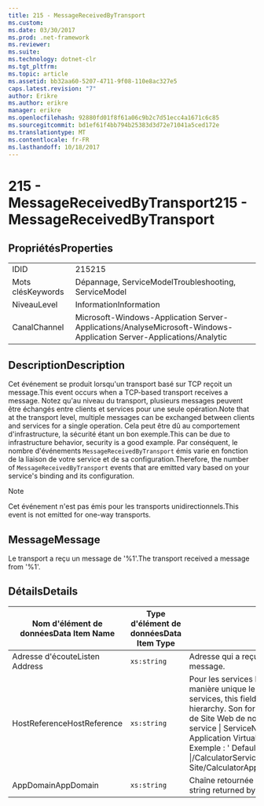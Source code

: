 ```yaml
---
title: 215 - MessageReceivedByTransport
ms.custom: 
ms.date: 03/30/2017
ms.prod: .net-framework
ms.reviewer: 
ms.suite: 
ms.technology: dotnet-clr
ms.tgt_pltfrm: 
ms.topic: article
ms.assetid: bb32aa60-5207-4711-9f08-110e8ac327e5
caps.latest.revision: "7"
author: Erikre
ms.author: erikre
manager: erikre
ms.openlocfilehash: 92880fd01f8f61a06c9b2c7d51ecc4a1671c6c85
ms.sourcegitcommit: bd1ef61f4bb794b25383d3d72e71041a5ced172e
ms.translationtype: MT
ms.contentlocale: fr-FR
ms.lasthandoff: 10/18/2017
---
```

# <a name="215---messagereceivedbytransport"></a><span data-ttu-id="50557-102">215 - MessageReceivedByTransport</span><span class="sxs-lookup"><span data-stu-id="50557-102">215 - MessageReceivedByTransport</span></span>
## <a name="properties"></a><span data-ttu-id="50557-103">Propriétés</span><span class="sxs-lookup"><span data-stu-id="50557-103">Properties</span></span>  
  
|||  
|-|-|  
|<span data-ttu-id="50557-104">ID</span><span class="sxs-lookup"><span data-stu-id="50557-104">ID</span></span>|<span data-ttu-id="50557-105">215</span><span class="sxs-lookup"><span data-stu-id="50557-105">215</span></span>|  
|<span data-ttu-id="50557-106">Mots clés</span><span class="sxs-lookup"><span data-stu-id="50557-106">Keywords</span></span>|<span data-ttu-id="50557-107">Dépannage, ServiceModel</span><span class="sxs-lookup"><span data-stu-id="50557-107">Troubleshooting, ServiceModel</span></span>|  
|<span data-ttu-id="50557-108">Niveau</span><span class="sxs-lookup"><span data-stu-id="50557-108">Level</span></span>|<span data-ttu-id="50557-109">Information</span><span class="sxs-lookup"><span data-stu-id="50557-109">Information</span></span>|  
|<span data-ttu-id="50557-110">Canal</span><span class="sxs-lookup"><span data-stu-id="50557-110">Channel</span></span>|<span data-ttu-id="50557-111">Microsoft-Windows-Application Server-Applications/Analyse</span><span class="sxs-lookup"><span data-stu-id="50557-111">Microsoft-Windows-Application Server-Applications/Analytic</span></span>|  
  
## <a name="description"></a><span data-ttu-id="50557-112">Description</span><span class="sxs-lookup"><span data-stu-id="50557-112">Description</span></span>  
 <span data-ttu-id="50557-113">Cet événement se produit lorsqu'un transport basé sur TCP reçoit un message.</span><span class="sxs-lookup"><span data-stu-id="50557-113">This event occurs when a TCP-based transport receives a message.</span></span> <span data-ttu-id="50557-114">Notez qu'au niveau du transport, plusieurs messages peuvent être échangés entre clients et services pour une seule opération.</span><span class="sxs-lookup"><span data-stu-id="50557-114">Note that at the transport level, multiple messages can be exchanged between clients and services for a single operation.</span></span> <span data-ttu-id="50557-115">Cela peut être dû au comportement d'infrastructure, la sécurité étant un bon exemple.</span><span class="sxs-lookup"><span data-stu-id="50557-115">This can be due to infrastructure behavior, security is a good example.</span></span> <span data-ttu-id="50557-116">Par conséquent, le nombre d'événements `MessageReceivedByTransport` émis varie en fonction de la liaison de votre service et de sa configuration.</span><span class="sxs-lookup"><span data-stu-id="50557-116">Therefore, the number of `MessageReceivedByTransport` events that are emitted vary based on your service's binding and its configuration.</span></span>  
  
> [!NOTE]
>  <span data-ttu-id="50557-117">Cet événement n'est pas émis pour les transports unidirectionnels.</span><span class="sxs-lookup"><span data-stu-id="50557-117">This event is not emitted for one-way transports.</span></span>  
  
## <a name="message"></a><span data-ttu-id="50557-118">Message</span><span class="sxs-lookup"><span data-stu-id="50557-118">Message</span></span>  
 <span data-ttu-id="50557-119">Le transport a reçu un message de '%1'.</span><span class="sxs-lookup"><span data-stu-id="50557-119">The transport received a message from '%1'.</span></span>  
  
## <a name="details"></a><span data-ttu-id="50557-120">Détails</span><span class="sxs-lookup"><span data-stu-id="50557-120">Details</span></span>  
  
|<span data-ttu-id="50557-121">Nom d'élément de données</span><span class="sxs-lookup"><span data-stu-id="50557-121">Data Item Name</span></span>|<span data-ttu-id="50557-122">Type d'élément de données</span><span class="sxs-lookup"><span data-stu-id="50557-122">Data Item Type</span></span>|<span data-ttu-id="50557-123">Description</span><span class="sxs-lookup"><span data-stu-id="50557-123">Description</span></span>|  
|--------------------|--------------------|-----------------|  
|<span data-ttu-id="50557-124">Adresse d'écoute</span><span class="sxs-lookup"><span data-stu-id="50557-124">Listen Address</span></span>|`xs:string`|<span data-ttu-id="50557-125">Adresse qui a reçu le message.</span><span class="sxs-lookup"><span data-stu-id="50557-125">The address that received the message.</span></span>|  
|<span data-ttu-id="50557-126">HostReference</span><span class="sxs-lookup"><span data-stu-id="50557-126">HostReference</span></span>|`xs:string`|<span data-ttu-id="50557-127">Pour les services hébergés par le Web, ce champ identifie de manière unique le service dans la hiérarchie Web.</span><span class="sxs-lookup"><span data-stu-id="50557-127">For Web-hosted services, this field uniquely identifies the service in the Web hierarchy.</span></span> <span data-ttu-id="50557-128">Son format est défini en tant que ' chemin d’accès virtuel de Site Web de nom d’Application &#124; Chemin d’accès virtuel de service &#124; ServiceName'.</span><span class="sxs-lookup"><span data-stu-id="50557-128">Its format is defined as 'Web Site Name Application Virtual Path&#124;Service Virtual Path&#124;ServiceName'.</span></span> <span data-ttu-id="50557-129">Exemple : ' Default Web Site/CalculatorApplication &#124;/CalculatorService.svc &#124; CalculatorService ».</span><span class="sxs-lookup"><span data-stu-id="50557-129">Example: 'Default Web Site/CalculatorApplication&#124;/CalculatorService.svc&#124;CalculatorService'.</span></span>|  
|<span data-ttu-id="50557-130">AppDomain</span><span class="sxs-lookup"><span data-stu-id="50557-130">AppDomain</span></span>|`xs:string`|<span data-ttu-id="50557-131">Chaîne retournée par AppDomain.CurrentDomain.FriendlyName.</span><span class="sxs-lookup"><span data-stu-id="50557-131">The string returned by AppDomain.CurrentDomain.FriendlyName.</span></span>|
